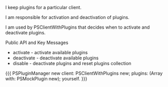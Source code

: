 I keep plugins for a particular client.

I am responsible for activation and deactivation of plugins. 

I am used by PSClientWithPlugins that decides when to activate and deactivate plugins.

Public API and Key Messages

- activate - activate available plugins
- deactivate - deactivate available plugins
- disable - deactivate plugins and reset plugins collection

{{{
PSPluginManager new
	client: PSClientWithPlugins new;
	plugins: (Array with: PSMockPlugin new);
	yourself.
}}}
